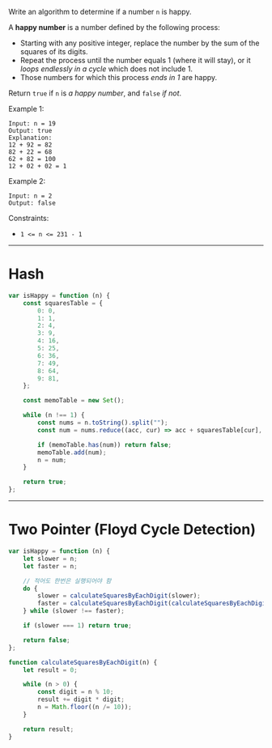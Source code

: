 Write an algorithm to determine if a number `n` is happy.

A **happy number** is a number defined by the following process:

-   Starting with any positive integer, replace the number by the sum of the squares of its digits.
-   Repeat the process until the number equals 1 (where it will stay), or it _loops endlessly in a cycle_ which does not include 1.
-   Those numbers for which this process _ends in 1_ are happy.

Return `true` if `n` is _a happy number_, and `false` _if not_.

Example 1:

```
Input: n = 19
Output: true
Explanation:
12 + 92 = 82
82 + 22 = 68
62 + 82 = 100
12 + 02 + 02 = 1
```

Example 2:

```
Input: n = 2
Output: false
```

Constraints:

-   `1 <= n <= 231 - 1`

---

# Hash

```js
var isHappy = function (n) {
    const squaresTable = {
        0: 0,
        1: 1,
        2: 4,
        3: 9,
        4: 16,
        5: 25,
        6: 36,
        7: 49,
        8: 64,
        9: 81,
    };

    const memoTable = new Set();

    while (n !== 1) {
        const nums = n.toString().split("");
        const num = nums.reduce((acc, cur) => acc + squaresTable[cur], 0);

        if (memoTable.has(num)) return false;
        memoTable.add(num);
        n = num;
    }

    return true;
};
```

---

# Two Pointer (Floyd Cycle Detection)

```js
var isHappy = function (n) {
    let slower = n;
    let faster = n;

    // 적어도 한번은 실행되어야 함
    do {
        slower = calculateSquaresByEachDigit(slower);
        faster = calculateSquaresByEachDigit(calculateSquaresByEachDigit(faster));
    } while (slower !== faster);

    if (slower === 1) return true;

    return false;
};

function calculateSquaresByEachDigit(n) {
    let result = 0;

    while (n > 0) {
        const digit = n % 10;
        result += digit * digit;
        n = Math.floor((n /= 10));
    }

    return result;
}
```
